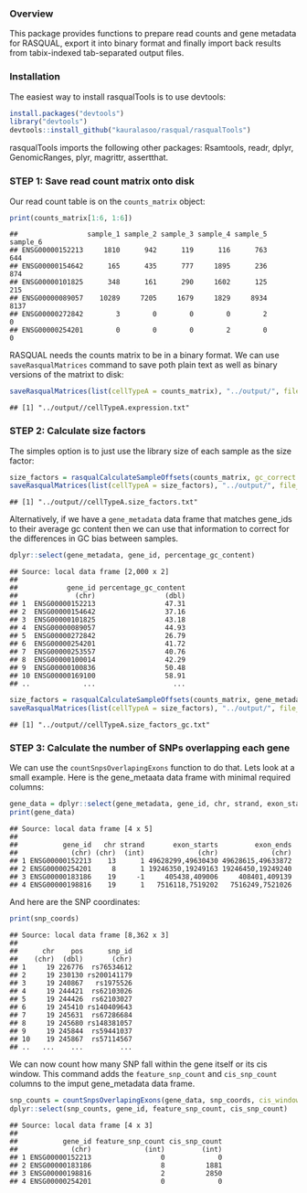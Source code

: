 
### Overview
This package provides functions to prepare read counts and gene metadata for RASQUAL, export it into binary format and finally import back results from tabix-indexed tab-separated output files.

### Installation
The easiest way to install rasqualTools is to use devtools:

```r
install.packages("devtools")
library("devtools")
devtools::install_github("kauralasoo/rasqual/rasqualTools")
```

rasqualTools imports the following other packages: Rsamtools, readr, dplyr, GenomicRanges, plyr, magrittr, assertthat.

### STEP 1: Save read count matrix onto disk
Our read count table is on the `counts_matrix` object:

```r
print(counts_matrix[1:6, 1:6])
```

```
##                 sample_1 sample_2 sample_3 sample_4 sample_5 sample_6
## ENSG00000152213     1810      942      119      116      763      644
## ENSG00000154642      165      435      777     1895      236      874
## ENSG00000101825      348      161      290     1602      125      215
## ENSG00000089057    10289     7205     1679     1829     8934     8137
## ENSG00000272842        3        0        0        0        2        0
## ENSG00000254201        0        0        0        2        0        0
```
RASQUAL needs the counts matrix to be in a binary format. We can use `saveRasqualMatrices` command to save poth plain text as well as binary versions of the matrixt to disk:

```r
saveRasqualMatrices(list(cellTypeA = counts_matrix), "../output/", file_suffix = "expression")
```

```
## [1] "../output//cellTypeA.expression.txt"
```

### STEP 2: Calculate size factors
The simples option is to just use the library size of each sample as the size factor:

```r
size_factors = rasqualCalculateSampleOffsets(counts_matrix, gc_correct = FALSE)
saveRasqualMatrices(list(cellTypeA = size_factors), "../output/", file_suffix = "size_factors")
```

```
## [1] "../output//cellTypeA.size_factors.txt"
```
Alternatively, if we have a `gene_metadata` data frame that matches gene_ids to their average gc content then we can use that information to correct for the differences in GC bias between samples.

```r
dplyr::select(gene_metadata, gene_id, percentage_gc_content)
```

```
## Source: local data frame [2,000 x 2]
## 
##            gene_id percentage_gc_content
##              (chr)                 (dbl)
## 1  ENSG00000152213                 47.31
## 2  ENSG00000154642                 37.16
## 3  ENSG00000101825                 43.18
## 4  ENSG00000089057                 44.93
## 5  ENSG00000272842                 26.79
## 6  ENSG00000254201                 41.72
## 7  ENSG00000253557                 40.76
## 8  ENSG00000100014                 42.29
## 9  ENSG00000100836                 50.48
## 10 ENSG00000169100                 58.91
## ..             ...                   ...
```

```r
size_factors = rasqualCalculateSampleOffsets(counts_matrix, gene_metadata, gc_correct = TRUE)
saveRasqualMatrices(list(cellTypeA = size_factors), "../output/", file_suffix = "size_factors_gc")
```

```
## [1] "../output//cellTypeA.size_factors_gc.txt"
```

### STEP 3: Calculate the number of SNPs overlapping each gene
We can use the `countSnpsOverlapingExons` function to do that. Lets look at a small example. Here is the gene_metaata data frame with minimal required columns:

```r
gene_data = dplyr::select(gene_metadata, gene_id, chr, strand, exon_starts, exon_ends)[c(1,6,20,34),] 
print(gene_data)
```

```
## Source: local data frame [4 x 5]
## 
##           gene_id   chr strand       exon_starts         exon_ends
##             (chr) (chr)  (int)             (chr)             (chr)
## 1 ENSG00000152213    13      1 49628299,49630430 49628615,49633872
## 2 ENSG00000254201     8      1 19246350,19249163 19246450,19249240
## 3 ENSG00000183186    19     -1     405438,409006     408401,409139
## 4 ENSG00000198816    19      1   7516118,7519202   7516249,7521026
```
And here are the SNP coordinates:

```r
print(snp_coords)
```

```
## Source: local data frame [8,362 x 3]
## 
##      chr    pos      snp_id
##    (chr)  (dbl)       (chr)
## 1     19 226776  rs76534612
## 2     19 230130 rs200141179
## 3     19 240867   rs1975526
## 4     19 244421  rs62103026
## 5     19 244426  rs62103027
## 6     19 245410 rs140409643
## 7     19 245631  rs67286684
## 8     19 245680 rs148381057
## 9     19 245844  rs59441037
## 10    19 245867  rs57114567
## ..   ...    ...         ...
```
We can now count how many SNP fall within the gene itself or its cis window. This command adds the `feature_snp_count` and `cis_snp_count` columns to the imput gene_metadata data frame.

```r
snp_counts = countSnpsOverlapingExons(gene_data, snp_coords, cis_window = 5e5)
dplyr::select(snp_counts, gene_id, feature_snp_count, cis_snp_count)
```

```
## Source: local data frame [4 x 3]
## 
##           gene_id feature_snp_count cis_snp_count
##             (chr)             (int)         (int)
## 1 ENSG00000152213                 0             0
## 2 ENSG00000183186                 8          1881
## 3 ENSG00000198816                 2          2850
## 4 ENSG00000254201                 0             0
```


